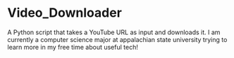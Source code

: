 # Video_Downloader
A Python script that takes a YouTube URL as input and downloads it. I am currently a computer 
science major at appalachian state university trying to learn more in my free time about useful
tech!
